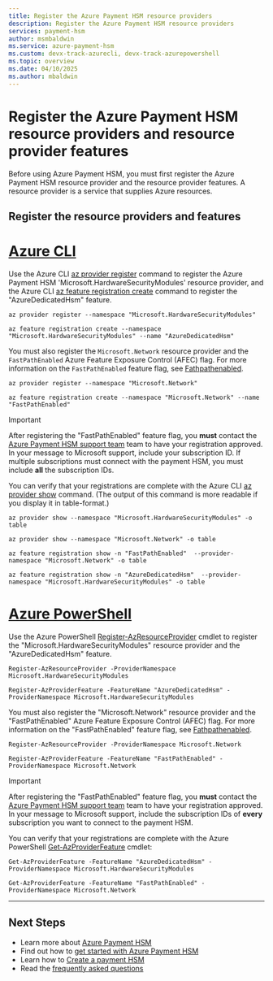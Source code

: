 ```yaml
---
title: Register the Azure Payment HSM resource providers
description: Register the Azure Payment HSM resource providers
services: payment-hsm
author: msmbaldwin
ms.service: azure-payment-hsm
ms.custom: devx-track-azurecli, devx-track-azurepowershell
ms.topic: overview
ms.date: 04/10/2025
ms.author: mbaldwin
---
```

# Register the Azure Payment HSM resource providers and resource provider features

Before using Azure Payment HSM, you must first register the Azure Payment HSM resource provider and the resource provider features. A resource provider is a service that supplies Azure resources.

## Register the resource providers and features

# [Azure CLI](#tab/azure-cli)

Use the Azure CLI [az provider register](/cli/azure/provider#az-provider-register) command to register the Azure Payment HSM 'Microsoft.HardwareSecurityModules' resource provider, and the Azure CLI [az feature registration create](/cli/azure/feature/registration#az-feature-registration-create) command to register the "AzureDedicatedHsm" feature.  

```azurecli-interactive
az provider register --namespace "Microsoft.HardwareSecurityModules"

az feature registration create --namespace "Microsoft.HardwareSecurityModules" --name "AzureDedicatedHsm" 
```

You must also register the `Microsoft.Network` resource provider and the `FastPathEnabled` Azure Feature Exposure Control (AFEC) flag. For more information on the `FastPathEnabled` feature flag, see [Fathpathenabled](fastpathenabled.md).

```azurecli-interactive
az provider register --namespace "Microsoft.Network"

az feature registration create --namespace "Microsoft.Network" --name "FastPathEnabled" 
```

> [!IMPORTANT]
> After registering the "FastPathEnabled" feature flag, you **must** contact the [Azure Payment HSM support team](support-guide.md#microsoft-support) team to have your registration approved.  In your message to Microsoft support, include your subscription ID.  If multiple subscriptions must connect with the payment HSM, you must include **all** the subscription IDs.

You can verify that your registrations are complete with the Azure CLI [az provider show](/cli/azure/provider#az-provider-show) command. (The output of this command is more readable if you display it in table-format.)

```azurecli-interactive
az provider show --namespace "Microsoft.HardwareSecurityModules" -o table

az provider show --namespace "Microsoft.Network" -o table

az feature registration show -n "FastPathEnabled"  --provider-namespace "Microsoft.Network" -o table

az feature registration show -n "AzureDedicatedHsm"  --provider-namespace "Microsoft.HardwareSecurityModules" -o table
```

# [Azure PowerShell](#tab/azure-powershell)

Use the Azure PowerShell [Register-AzResourceProvider](/powershell/module/az.resources/register-azresourceprovider) cmdlet to register the "Microsoft.HardwareSecurityModules" resource provider and the "AzureDedicatedHsm" feature.  

```azurepowershell-interactive
Register-AzResourceProvider -ProviderNamespace Microsoft.HardwareSecurityModules

Register-AzProviderFeature -FeatureName "AzureDedicatedHsm" -ProviderNamespace Microsoft.HardwareSecurityModules
```

You must also register the "Microsoft.Network" resource provider and the "FastPathEnabled" Azure Feature Exposure Control (AFEC) flag. For more information on the "FastPathEnabled" feature flag, see [Fathpathenabled](fastpathenabled.md).

```azurepowershell-interactive
Register-AzResourceProvider -ProviderNamespace Microsoft.Network

Register-AzProviderFeature -FeatureName "FastPathEnabled" -ProviderNamespace Microsoft.Network
```

> [!IMPORTANT]
> After registering the "FastPathEnabled" feature flag, you **must** contact the [Azure Payment HSM support team](support-guide.md#microsoft-support) team to have your registration approved.  In your message to Microsoft support, include the subscription IDs of **every** subscription you want to connect to the payment HSM.

You can verify that your registrations are complete with the Azure PowerShell [Get-AzProviderFeature](/powershell/module/az.resources/get-azproviderfeature) cmdlet:

```azurepowershell-interactive
Get-AzProviderFeature -FeatureName "AzureDedicatedHsm" -ProviderNamespace Microsoft.HardwareSecurityModules

Get-AzProviderFeature -FeatureName "FastPathEnabled" -ProviderNamespace Microsoft.Network
```

---

## Next Steps

- Learn more about [Azure Payment HSM](overview.md)
- Find out how to [get started with Azure Payment HSM](getting-started.md)
- Learn how to [Create a payment HSM](create-payment-hsm.md)
- Read the [frequently asked questions](faq.yml)
